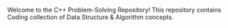 Welcome to the C++ Problem-Solving Repository! This repository contains Coding collection of Data Structure & Algorithm concepts.
